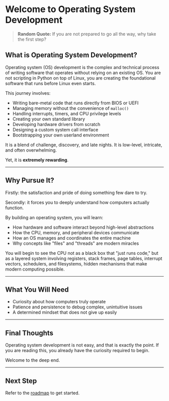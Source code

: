 # Welcome to Operating System Development

> **Random Quote:** If you are not prepared to go all the way, why take the first step?

## What is Operating System Development?

Operating system (OS) development is the complex and technical process of writing software that operates without relying on an existing OS.
You are not scripting in Python on top of Linux, you are creating the foundational software that runs before Linux even starts.

This journey involves:

+ Writing bare-metal code that runs directly from BIOS or UEFI
+ Managing memory without the convenience of `malloc()`
+ Handling interrupts, timers, and CPU privilege levels
+ Creating your own standard library
+ Developing hardware drivers from scratch
+ Designing a custom system call interface
+ Bootstrapping your own userland environment

It is a blend of challenge, discovery, and late nights.
It is low-level, intricate, and often overwhelming.

Yet, it is **extremely rewarding**.

---

## Why Pursue It?

Firstly: the satisfaction and pride of doing something few dare to try.

Secondly: it forces you to deeply understand how computers actually function.

By building an operating system, you will learn:

+ How hardware and software interact beyond high-level abstractions
+ How the CPU, memory, and peripheral devices communicate
+ How an OS manages and coordinates the entire machine
+ Why concepts like "files" and "threads" are modern miracles

You will begin to see the CPU not as a black box that "just runs code," but as a layered system involving registers, stack frames, page tables, interrupt vectors, schedulers, and filesystems, hidden mechanisms that make modern computing possible.

---

## What You Will Need

+ Curiosity about how computers truly operate
+ Patience and persistence to debug complex, unintuitive issues
+ A determined mindset that does not give up easily

---

## Final Thoughts

Operating system development is not easy, and that is exactly the point. If you are reading this, you already have the curiosity required to begin.

Welcome to the deep end.

---

## Next Step

Refer to the [roadmap](../roadmap/README.md) to get started.

